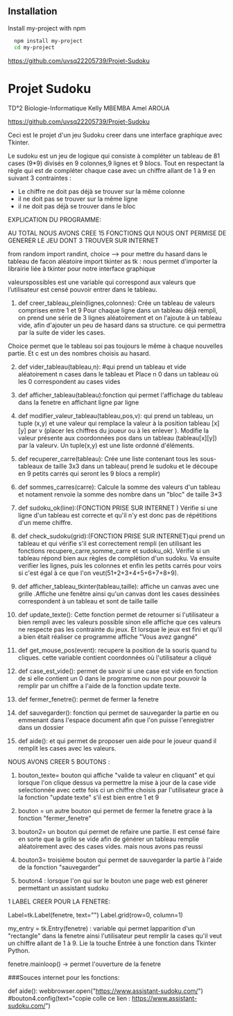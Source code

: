 
## Installation

Install my-project with npm

```bash
  npm install my-project
  cd my-project
```
https://github.com/uvsq22205739/Projet-Sudoku 
# Projet Sudoku

TD°2 Biologie-Informatique
Kelly MBEMBA
Amel AROUA

https://github.com/uvsq22205739/Projet-Sudoku

Ceci est le projet d'un jeu Sudoku creer dans une interface graphique avec Tkinter.

Le sudoku est un jeu de logique qui consiste à compléter un tableau de 81 cases (9*9) divisés en 9 colonnes,9 lignes et 9 blocs. Tout en respectant la règle qui est de compléter chaque case avec un chiffre allant de 1 à 9 en suivant 3 contraintes :
- Le chiffre ne doit pas déjà se trouver sur la même colonne
- il ne doit pas se trouver sur la même ligne 
- il ne doit pas déjà se trouver dans le bloc


EXPLICATION DU PROGRAMME:

AU TOTAL NOUS AVONS CREE 15 FONCTIONS QUI NOUS ONT PERMISE DE GENERER LE JEU DONT 3 TROUVER SUR INTERNET

from random import randint, choice --> pour mettre du hasard dans le tableau de facon aléatoire
import tkinter as tk : nous permet d'importer la librairie liée à tkinter pour notre interface graphique 


valeurspossibles est une variable qui correspond aux valeurs que l’utilisateur est censé pouvoir entrer dans le tableau. 

1) def creer_tableau_plein(lignes,colonnes): Crée un tableau de valeurs comprises entre 1 et 9
Pour chaque ligne dans un tableau déjà rempli, on prend une série de 3 lignes aléatoirement et on l'ajoute à un tableau vide, afin d'ajouter un peu de hasard dans sa structure. ce qui permettra par la suite de vider les cases.
    
  Choice permet que le tableau soi pas toujours le même à chaque nouvelles partie. Et c est un des nombres choisis au hasard. 
  
2) def vider_tableau(tableau,n): #qui prend un tableau et vide aléatoirement n cases dans le tableau et Place n 0 dans un tableau où les 0 correspondent au cases vides

3) def afficher_tableau(tableau):fonction qui permet l'affichage du tableau dans la fenetre en affichant ligne par ligne 

4) def modifier_valeur_tableau(tableau,pos,v): qui prend un tableau, un tuple (x,y) et une valeur qui remplace la valeur à la position tableau [x][y] par v (placer les chiffres du joueur ou à les enlever ). Modifie la valeur présente aux coordonnées pos dans un tableau (tableau[x][y]) par la valeurv.
Un tuple(x,y) est une liste ordonné d'éléments. 

5) def recuperer_carre(tableau): Crée une liste contenant tous les sous-tableaux de taille 3x3 dans un tableau( prend le sudoku et le découpe en 9 petits carrés qui seront les 9 blocs a remplir)

6) def sommes_carres(carre): Calcule la somme des valeurs d'un tableau et notament renvoie  la somme des nombre dans un "bloc" de taille 3*3

7) def sudoku_ok(line):(FONCTION PRISE SUR INTERNET ) Vérifie si une ligne d'un tableau est correcte et qu'il n'y est donc pas de répétitions d'un meme chiffre. 
    
8) def check_sudoku(grid):(FONCTION PRISE SUR INTERNET)qui prend un tableau et qui vérifie s'il est correctement rempli (en utilisant les fonctions recupere_carre,somme_carre et sudoku_ok). Vérifie si un tableau répond bien aux règles de complétion d'un sudoku. Va ensuite verifier les lignes, puis les colonnes et enfin les petits carrés pour voirs si c'est égal à ce que l'on veut(51+2+3+4+5+6+7+8+9). 
   
9) def afficher_tableau_tkinter(tableau,taille): affiche un canvas avec une grille .Affiche une fenêtre ainsi qu'un canvas dont les cases dessinées correspondent à un tableau et sont de taille taille
  
10) def update_texte(): Cette fonction permet de retourner si l'utilisateur a bien rempli avec les valeurs possible sinon elle affiche que ces valeurs ne respecte pas les contrainte du jeux. Et lorsque le jeux est fini et qu'il a bien était réaliser ce programme affiche "Vous avez gangné"
    
11) def get_mouse_pos(event): recupere la position de la souris quand tu cliques. cette variable contient coordonnées où l'utilisateur a cliqué
    
12) def case_est_vide(): permet de savoir si une case est vide en fonction de si elle contient un 0 dans le programme ou non pour pouvoir la remplir par un chiffre a l'aide de la fonction update texte.

13) def fermer_fenetre(): permet de fermer la fenetre

14) def sauvegarder(): fonction qui permet de sauvegarder la partie en ou emmenant dans l'espace document afin que l'on puisse l'enregistrer dans un dossier

15) def aide():  et qui permet de proposer uen aide pour le joueur quand il remplit les cases avec les valeurs. 

NOUS AVONS CREER 5 BOUTONS :

1) bouton_texte= bouton qui affiche "valide ta valeur en cliquant" et qui lorsque l'on clique dessus va permettre la mise à jour de la case vide selectionnée avec  cette fois ci un chiffre choisis par l'utilisateur grace à la fonction "update texte" s'il est bien entre 1 et 9

2) bouton = un autre bouton qui permet de fermer la fenetre grace à la fonction "fermer_fenetre" 

3) bouton2= un bouton qui permet de refaire une partie. Il est censé faire en sorte que la grille se vide afin de générer un tableau remplie aléatoirement avec des cases vides. mais nous avons pas reussi

4) bouton3= troisième bouton qui permet de sauvegarder la partie à l'aide de la fonction "sauvegarder"

5) bouton4 : lorsque l'on qui sur le bouton une page web est génerer permettant un assistant sudoku 


1 LABEL CREER POUR LA FENETRE:

Label=tk.Label(fenetre, text="")
Label.grid(row=0, column=1)



my_entry = tk.Entry(fenetre) : variable qui permet lapparition d'un "rectangle" dans la fenetre ainsi l'utilisateur peut remplir la cases qu'il veut un chiffre allant de 1 à 9. Lie la touche Entrée à une fonction dans Tkinter Python.
    
fenetre.mainloop() -> permet l'ouverture de la fenetre


###Souces internet pour les fonctions:

def aide():
    webbrowser.open("https://www.assistant-sudoku.com/")
    #bouton4.config(text="copie colle ce lien : https://www.assistant-sudoku.com/")

